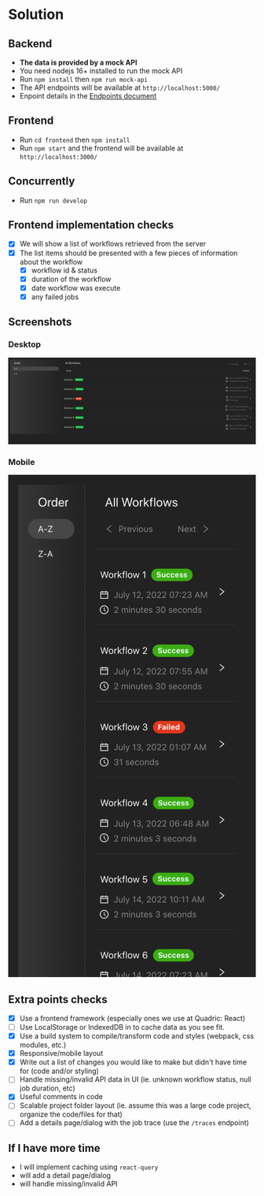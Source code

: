 Solution
=====================

## Backend
- **The data is provided by a mock API**
- You need nodejs 16+ installed to run the mock API
- Run `npm install` then `npm run mock-api`
- The API endpoints will be available at `http://localhost:5000/`
- Enpoint details in the [Endpoints document](/ENDPOINTS.md)

## Frontend
- Run `cd frontend` then `npm install`
- Run `npm start` and the frontend will be available at `http://localhost:3000/`

## Concurrently
- Run `npm run develop`

## Frontend implementation checks
- [x] We will show a list of workflows retrieved from the server
- [x] The list items should be presented with a few pieces of information about the workflow
  - [x] workflow id & status
  - [x] duration of the workflow
  - [x] date workflow was execute
  - [x] any failed jobs

## Screenshots
### Desktop
![Screenshot](/screenshots/desktop.png?raw=true "Desktop Screenshot")
### Mobile
![Screenshot](/screenshots/mobile.png?raw=true "Mobile Screenshot")
## Extra points checks
- [x] Use a frontend framework (especially ones we use at Quadric: React)
- [ ] Use LocalStorage or IndexedDB in to cache data as you see fit.
- [x] Use a build system to compile/transform code and styles (webpack, css modules, etc.)
- [x] Responsive/mobile layout
- [x] Write out a list of changes you would like to make but didn't have time for (code and/or styling)
- [ ] Handle missing/invalid API data in UI (ie. unknown workflow status, null job duration, etc)
- [x] Useful comments in code
- [ ] Scalable project folder layout (ie. assume this was a large code project, organize the code/files for that)
- [ ] Add a details page/dialog with the job trace (use the `/traces` endpoint)

## If I have more time
- I will implement caching using `react-query`
- will add a detail page/dialog
- will handle missing/invalid API
